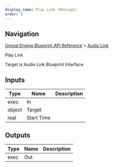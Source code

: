 ```yaml
---
display_name: Play Link (Message)
order: 3
---
```

## Navigation

[Unreal Engine Blueprint API Reference](https://dev.epicgames.com/documentation/en-us/unreal-engine/BlueprintAPI) > [Audio Link](https://dev.epicgames.com/documentation/en-us/unreal-engine/BlueprintAPI/AudioLink)

Play Link

Target is Audio Link Blueprint Interface

## Inputs

| Type | Name | Description |
| --- | --- | --- |
| exec | In |  |
| object | Target |  |
| real | Start Time |  |

## Outputs

| Type | Name | Description |
| --- | --- | --- |
| exec | Out |  |

